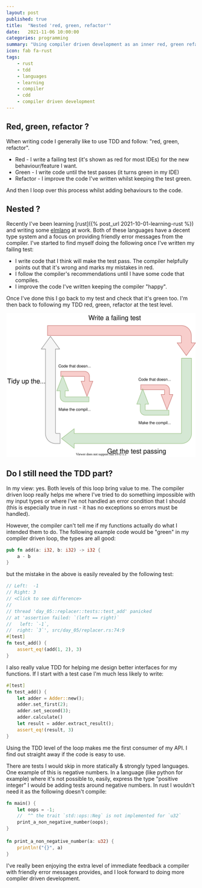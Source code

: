 ```yaml
---
layout: post
published: true
title:  "Nested 'red, green, refactor'"
date:   2021-11-06 10:00:00
categories: programming
summary: "Using compiler driven development as an inner red, green refactor loop."
icon: fab fa-rust
tags:
    - rust
    - tdd
    - languages
    - learning
    - compiler
    - cdd
    - compiler driven development
---
```


## Red, green, refactor ?

When writing code I generally like to use TDD and follow: "red, green, refactor".

* Red - I write a failing test (it's shown as red for most IDEs) for the new behaviour/feature I want.
* Green - I write code until the test passes (it turns green in my IDE)
* Refactor - I improve the code I've written whilst keeping the test green.

And then I loop over this process whilst adding behaviours to the code.


## Nested ?
Recently I've been learning [rust]({% post_url 2021-10-01-learning-rust %}) and writing some 
[elmlang](https://elm-lang.org/) at work. Both of these languages have a decent type system and a focus
on providing friendly error messages from the compiler. I've started to find myself doing  the following once 
I've written my failing test:

* I write code that I think will make the test pass. The compiler helpfully points out that it's wrong and marks my mistakes in red.
* I follow the compiler's recommendations until I have some code that compiles.
* I improve the code I've written keeping the compiler "happy".

Once I've done this I go back to my test and check that it's green too. I'm then back to following my TDD
red, green, refactor at the test level. 

![diagram showing nested red, green, refactor loops](/images/2021-11-06-nested-red-green-refactor/diagram.svg)

## Do I still need the TDD part?

In my view: yes. Both levels of this loop bring value to me. The compiler driven loop really helps 
me where I've tried to do something impossible with my input types or where I've not handled an error
condition that I should (this is especially true in rust - it has no exceptions so errors must be handled).

However, the compiler can't tell me if my functions actually do what I intended them to do. The 
following example code would be "green" in my compiler driven loop, the types are all good:

```rust
pub fn add(a: i32, b: i32) -> i32 {
    a - b
}
```

but the mistake in the above is easily revealed by the following test:

```rust
// Left:  -1
// Right: 3
// <Click to see difference>
// 
// thread 'day_05::replacer::tests::test_add' panicked 
// at 'assertion failed: `(left == right)`
//   left: `-1`,
//  right: `3`', src/day_05/replacer.rs:74:9
#[test]
fn test_add() {
    assert_eq!(add(1, 2), 3)
}
```

I also really value TDD for helping me design better interfaces for my functions. If
I start with a test case I'm much less likely to write:

```rust
#[test]
fn test_add() {
    let adder = Adder::new();
    adder.set_first(2);
    adder.set_second(3);
    adder.calculate()
    let result = adder.extract_result();
    assert_eq!(result, 3)
}
```

Using the TDD level of the loop makes me the first consumer of my API. I find out straight away
if the code is easy to use.

There are tests I would skip in more statically & strongly typed languages. One example of this is negative numbers.
In a language (like python for example) where it's not possible to, easily, express the type "positive integer" I would
be adding tests around negative numbers. In rust I wouldn't need it as the following doesn't compile:

```rust
fn main() {
    let oops = -1;
    //  ^^ the trait `std::ops::Neg` is not implemented for `u32`
    print_a_non_negative_number(oops);
}

fn print_a_non_negative_number(a: u32) {
    println!("{}", a)
}
```

I've really been enjoying the extra level of immediate feedback a compiler with friendly error messages provides, and
I look forward to doing more compiler driven development.
